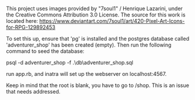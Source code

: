 


This project uses images provided by "7soul1" / Henrique Lazarini, under the Creative Commons Attribution 3.0 License. The source for this work is located here:
https://www.deviantart.com/7soul1/art/420-Pixel-Art-Icons-for-RPG-129892453


To set this up, ensure that 'pg' is installed and the postgres database called 'adventurer_shop' has been created (empty).
Then run the following command to seed the database:

psql -d adventurer_shop -f .\db\adventurer_shop.sql

run app.rb, and inatra will set up the webserver on localhost:4567.

Keep in mind that the root is blank, you have to go to /shop. This is an issue that needs addressed.